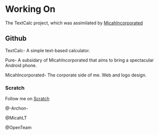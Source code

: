 # Working On

The TextCalc project, which was assimilated by [MicahIncorporated](http://micahincorporated.ml)

## Github
TextCalc- A simple text-based calculator.

Pure- A subsidary of MicahIncorporated that aims to bring a spectacular Android phone.

MicahIncorporated- The corporate side of me.  Web and logo design.

### Scratch
Follow me on [Scratch](https://scratch.mit.edu/)

@-Archon-

@MicahLT

@OpenTeam
